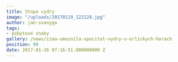 ```yaml
---
title: Stopa vydry
image: "/uploads/20170119_122128.jpg"
author: jan-svanyga
tags:
- pobytové znaky
gallery: /news/zima-umoznila-spocitat-vydry-v-orlickych-horach
position: 99
date: 2017-01-26 07:16:51.000000000 Z
---
```

